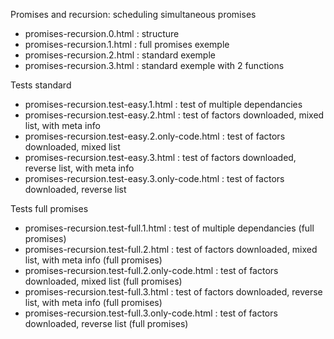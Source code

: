 Promises and recursion: scheduling simultaneous promises


* promises-recursion.0.html : structure
* promises-recursion.1.html : full promises exemple
* promises-recursion.2.html : standard exemple
* promises-recursion.3.html : standard exemple with 2 functions

Tests standard

* promises-recursion.test-easy.1.html : test of multiple dependancies
* promises-recursion.test-easy.2.html : test of factors downloaded, mixed list, with meta info
* promises-recursion.test-easy.2.only-code.html : test of factors downloaded, mixed list
* promises-recursion.test-easy.3.html : test of factors downloaded, reverse list, with meta info
* promises-recursion.test-easy.3.only-code.html : test of factors downloaded, reverse list

Tests full promises

* promises-recursion.test-full.1.html : test of multiple dependancies (full promises)
* promises-recursion.test-full.2.html : test of factors downloaded, mixed list, with meta info (full promises)
* promises-recursion.test-full.2.only-code.html : test of factors downloaded, mixed list (full promises)
* promises-recursion.test-full.3.html : test of factors downloaded, reverse list, with meta info (full promises)
* promises-recursion.test-full.3.only-code.html : test of factors downloaded, reverse list (full promises)
